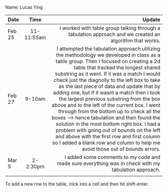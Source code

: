 Name: Lucas Ying

| Date   |    Time    |                                                                                                                                                                                                                                                                                                                                                                                                                                                                                                                                                                                                                                                                                                                                                                                    Update |
|:-------|:----------:|------------------------------------------------------------------------------------------------------------------------------------------------------------------------------------------------------------------------------------------------------------------------------------------------------------------------------------------------------------------------------------------------------------------------------------------------------------------------------------------------------------------------------------------------------------------------------------------------------------------------------------------------------------------------------------------------------------------------------------------------------------------------------------------:|
| Feb 25 | 11-11:55am |                                                                                                                                                                                                                                                                                                                                                                                                                                                                                                                                                                                                                                                                                   I worked with table group talking through a tabulation approach and we created an algorithm that works. |
| Feb 27 |   9-10am   | I attempted the tabulation approach utilizing the methodology we developed in class as a table group. Then I focused on creating a 2d table that tracked the longest shared substring as it went. If it was a match I would check just the diagnolly to the left box to take as the last piece of data and update that by adding one, but if it wasnt a match then I took the largest previous substring from the box above and to the left of the current box. I went through from the bottom up to check all the boxes --> hence tabulation and then found the solution in the most bottom right box. I had a problem with going out of bounds on the left and above with the first row and first column so I added a blank row and column to help me avoid those out of bounds errors. |
| Mar 5  |  2-2:30pm  |                                                                                                                                                                                                                                                                                                                                                                                                                                                                                                                                                                                                                                                                                       I added some comments to my code and made sure everything was in check with my tabulation approach. |
|        |            |                                                                                                                                                                                                                                                                                                                                                                                                                                                                                                                                                                                                                                                                                                                                                                                           |


To add a new row to the table, click into a cell and then hit shift-enter.